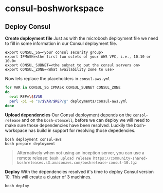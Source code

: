 consul-boshworkspace
================

## Deploy Consul

__Create deployment file__
Just as with the microbosh deployment file we need to fill in some information in our Consul deployment file.

```
export CONSUL_SG=<your consul security group>
export IPMASK=<the first two octets of your AWS VPC, i.e., 10.10 or 10.0>
export CONSUL_SUBNET=<the subnet to put the consul servers on>
export CONSUL_ZONE=<What availability zone to use>
```

Now lets replace the placeholders in `consul-aws.yml`

```bash
for VAR in CONSUL_SG IPMASK CONSUL_SUBNET CONSUL_ZONE
do
  eval REP=\$$VAR
  perl -pi -e "s/$VAR/$REP/g" deployments/consul-aws.yml
done
```

__Upload dependencies__
Our Consul deployment depends on the `consol-release` and on the `bosh-stemcell`, before we can deploy we will need to make sure those dependencies have been resolved. Luckily the bosh-workspace has build in support for resolving those depedencies. 
```
bosh deployment consul-aws
bosh prepare deployment
```
> Alternatively when not using an inception server, you can use a remote release: 
`bosh upload release https://community-shared-boshreleases.s3.amazonaws.com/boshrelease-consul-10.tgz`

__Deploy__
With the dependencies resolved it's time to deploy Consul version 10. This will create a cluster of 3 machines.

```
bosh deploy
```
